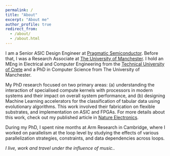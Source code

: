 ```yaml
---
permalink: /
title: "About"
excerpt: "About me"
author_profile: true
redirect_from:
  - /about/
  - /about.html
---
```


I am a Senior ASIC Design Engineer at <a href="https://www.pragmaticsemi.com">Pragmatic Semiconductor</a>. Before that, I was a Research Associate at <a href="https://www.manchester.ac.uk">The University of Manchester</a>. I hold an MEng in Electrical and Computer Engineering from the <a href="https://www.tuc.gr/en/home">Technical University of Crete</a> and a PhD in Computer Science from The University of Manchester.

My PhD research focused on two primary areas: (a) understanding the interaction of specialised compute kernels with processors in modern systems and their impact on overall system performance, and (b) designing Machine Learning accelerators for the classification of tabular data using evolutionary algorithms. This work involved their fabrication on flexible substrates, and implementation on ASIC and FPGAs. For more details about this work, check out my published article in <a href="https://www.nature.com/articles/s41928-024-01157-5">Nature Electronics</a>.

During my PhD, I spent nine months at Arm Research in Cambridge, where I worked on parallelism at the loop level by studying the effects of various parallelization strategies, constraints, and data dependencies across loops.


<i>I live, work and travel under the influence of music..</i>